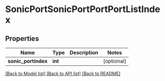 # SonicPortSonicPortPortPortListIndex

## Properties
Name | Type | Description | Notes
------------ | ------------- | ------------- | -------------
**sonic_portindex** | **int** |  | [optional] 

[[Back to Model list]](../README.md#documentation-for-models) [[Back to API list]](../README.md#documentation-for-api-endpoints) [[Back to README]](../README.md)


